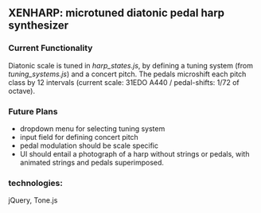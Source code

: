 ## XENHARP: microtuned diatonic pedal harp synthesizer

### Current Functionality
Diatonic scale is tuned in *harp_states.js*, by defining a tuning system (from *tuning_systems.js*) and a concert pitch. The pedals microshift each pitch class by 12 intervals (current scale: 31EDO A440 / pedal-shifts: 1/72 of octave).
  
### Future Plans
 - dropdown menu for selecting tuning system
 - input field for defining concert pitch
 - pedal modulation should be scale specific
 - UI should entail a photograph of a harp without strings or pedals, with animated strings and pedals superimposed.

### technologies:
jQuery, Tone.js

